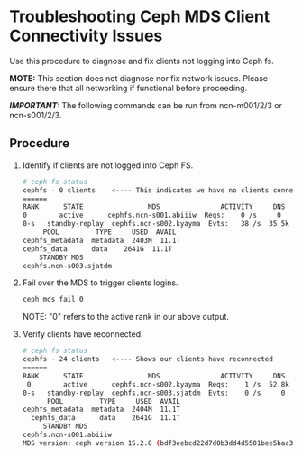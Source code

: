 # Troubleshooting Ceph MDS Client Connectivity Issues

Use this procedure to diagnose and fix clients not logging into Ceph fs.

**MOTE:** This section does not diagnose nor fix network issues.  Please ensure there that all networking if functional before proceeding.

***IMPORTANT:*** The following commands can be run from ncn-m001/2/3 or ncn-s001/2/3. 

## Procedure

1. Identify if clients are not logged into Ceph FS.

   ```bash
   # ceph fs status
   cephfs - 0 clients    <---- This indicates we have no clients connected
   ======
   RANK      STATE                MDS               ACTIVITY     DNS    INOS
   0        active      cephfs.ncn-s001.abiiiw  Reqs:    0 /s     0      0
   0-s   standby-replay  cephfs.ncn-s002.kyayma  Evts:   38 /s  35.5k  3220
        POOL         TYPE     USED  AVAIL
   cephfs_metadata  metadata  2403M  11.1T
   cephfs_data      data    2641G  11.1T
       STANDBY MDS
   cephfs.ncn-s003.sjatdm
   ```

1. Fail over the MDS to trigger clients logins.

   ```bash
   ceph mds fail 0
   ```

   NOTE: "0" refers to the active rank in our above output.

1. Verify clients have reconnected.

   ```bash
   # ceph fs status
   cephfs - 24 clients   <---- Shows our clients have reconnected
   ======
   RANK      STATE                MDS               ACTIVITY     DNS    INOS
    0        active      cephfs.ncn-s002.kyayma  Reqs:    1 /s  52.8k  20.3k
   0-s   standby-replay  cephfs.ncn-s003.sjatdm  Evts:    0 /s     0      0
         POOL         TYPE     USED  AVAIL
   cephfs_metadata  metadata  2404M  11.1T
     cephfs_data      data    2641G  11.1T
        STANDBY MDS
   cephfs.ncn-s001.abiiiw
   MDS version: ceph version 15.2.8 (bdf3eebcd22d7d0b3dd4d5501bee5bac354d5b55) octopus (stable)
   ```
